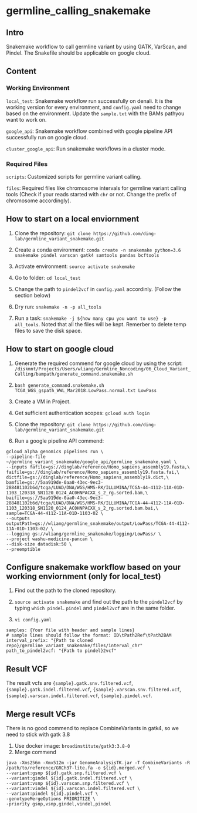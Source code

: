 # germline_calling_snakemake

## Intro

Snakemake workflow to call germline variant by using GATK, VarScan, and Pindel. The Snakefile should be applicable on google cloud.


## Content

### Working Environment

`local_test`: Snakemake workflow run successfully on denali. It is the working version for every environment, and `config.yaml` need to change based on the environment. Update the `sample.txt` with the BAMs pathyou want to work on.

`google_api`: Snakemake workflow combined with google pipeline API successfully run on google cloud. 

`cluster_google_api`: Run snakemake workflows in a cluster mode.

### Required Files

`scripts`: Customized scripts for germline variant calling. 

`files`: Required files like chromosome intervals for germline variant calling tools (Check if your reads started with `chr` or not. Change the prefix of chromosome accordingly).

## How to start on a local enviornment

1. Clone the repository: `git clone https://github.com/ding-lab/germline_variant_snakemake.git`

2. Create a conda environment: `conda create -n snakemake python=3.6 snakemake pindel varscan gatk4 samtools pandas bcftools`

3. Activate environment: `source activate snakemake`

4. Go to folder: `cd local_test`

5. Change the path to `pindel2vcf` in `config.yaml` accordinly. (Follow the section below)

5. Dry run: `snakemake -n -p all_tools`

6. Run a task: `snakemake -j ${how many cpu you want to use} -p all_tools`. Noted that all the files will be kept. Remerber to delete temp files to save the disk space.

## How to start on google cloud

1. Generate the required commend for google cloud by using the script: `/diskmnt/Projects/Users/wliang/Germline_Noncoding/06_Cloud_Variant_Calling/bampath/generate_command.snakemake.sh`

2. `bash generate_command.snakemake.sh TCGA_WGS_gspath_WWL_Mar2018.LowPass.normal.txt LowPass`

3. Create a VM in Project.

4. Get sufficient authentication scopes: `gcloud auth login`

5. Clone the repository: `git clone https://github.com/ding-lab/germline_variant_snakemake.git`

6. Run a google pipeline API commend: 
```
gcloud alpha genomics pipelines run \
--pipeline-file ~/germline_variant_snakemake/google_api/germline_snakemake.yaml \
--inputs fafile=gs://dinglab/reference/Homo_sapiens_assembly19.fasta,\
faifile=gs://dinglab/reference/Homo_sapiens_assembly19.fasta.fai,\
dictfile=gs://dinglab/reference/Homo_sapiens_assembly19.dict,\
bamfile=gs://5aa919de-0aa0-43ec-9ec3-288481102b6d/tcga/LUAD/DNA/WGS/HMS-RK/ILLUMINA/TCGA-44-4112-11A-01D-1103_120318_SN1120_0124_AC0HNPACXX_s_2_rg.sorted.bam,\
baifile=gs://5aa919de-0aa0-43ec-9ec3-288481102b6d/tcga/LUAD/DNA/WGS/HMS-RK/ILLUMINA/TCGA-44-4112-11A-01D-1103_120318_SN1120_0124_AC0HNPACXX_s_2_rg.sorted.bam.bai,\
sample=TCGA-44-4112-11A-01D-1103-02 \
--outputs outputPath=gs://wliang/germline_snakemake/output/LowPass/TCGA-44-4112-11A-01D-1103-02/ \
--logging gs://wliang/germline_snakemake/logging/LowPass/ \
--project washu-medicine-pancan \
--disk-size datadisk:50 \
--preemptible
```

## Configure snakemake workflow based on your working enviornment (only for local_test)

1. Find out the path to the cloned repository.

2. `source activate snakemake` and find out the path to the `pindel2vcf` by typing `which pindel`. `pindel` and `pindel2vcf` are in the same folder.

3. `vi config.yaml`

```
samples: {Your file with header and sample lines} 
# sample lines should follow the format: ID\tPath2Ref\tPath2BAM
interval_prefix: "{Path to cloned repo}/germline_variant_snakemake/files/interval_chr"
path_to_pindel2vcf: "{Path to pindel}2vcf"
```

## Result VCF
The result vcfs are `{sample}.gatk.snv.filtered.vcf`, `{sample}.gatk.indel.filtered.vcf`, `{sample}.varscan.snv.filtered.vcf`, `{sample}.varscan.indel.filtered.vcf`, `{sample}.pindel.vcf`.

## Merge result VCFs 
There is no good commend to replace CombineVariants in gatk4, so we need to stick with gatk 3.8
1. Use docker image: `broadinstitute/gatk3:3.8-0`
2. Merge commend

```
java -Xms256m -Xmx512m -jar GenomeAnalysisTK.jar -T CombineVariants -R /path/to/reference/GRCh37-lite.fa -o ${id}.merged.vcf \
--variant:gsnp ${id}.gatk.snp.filtered.vcf \
--variant:gindel ${id}.gatk.indel.filtered.vcf \
--variant:vsnp ${id}.varscan.snp.filtered.vcf \
--variant:vindel ${id}.varscan.indel.filtered.vcf \
--variant:pindel ${id}.pindel.vcf \
-genotypeMergeOptions PRIORITIZE \
-priority gsnp,vsnp,gindel,vindel,pindel
```
